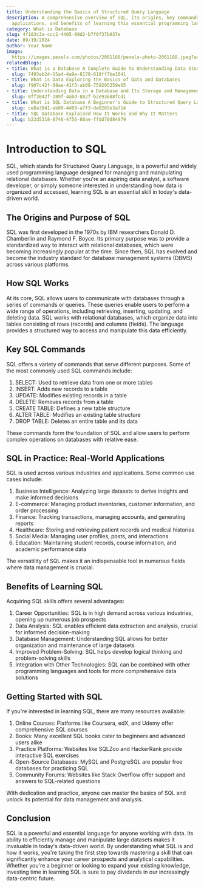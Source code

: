 ```yaml
---
title: Understanding the Basics of Structured Query Language
description: A comprehensive overview of SQL, its origins, key commands, practical
  applications, and benefits of learning this essential programming language.
category: What is Database
slug: 4f183c3a-ccc2-4405-80d2-b7f0f37b037e
date: 09/19/2024
author: Your Name
image: 
  https://images.pexels.com/photos/2061168/pexels-photo-2061168.jpeg?auto=compress&cs=tinysrgb&w=600
relatedBlogs:
- title: What is a Database A Complete Guide to Understanding Data Storage
  slug: 7493eb24-15a4-4a9e-8170-618ff7be1041
- title: What is Data Exploring the Basics of Data and Databases
  slug: f907c42f-08ae-41f3-ab68-759295359e65
- title: Understanding Data in a Database and Its Storage and Management
  slug: 0ff3042f-289f-4abd-882f-b2e93688fcd1
- title: What is SQL Database A Beginner's Guide to Structured Query Language
  slug: ce8a3841-ab80-4d89-a7f3-de0265e3a714
- title: SQL Database Explained How It Works and Why It Matters
  slug: b22d5318-8746-4f56-88ae-ffdd70d84979
---
```


# Introduction to SQL

SQL, which stands for Structured Query Language, is a powerful and widely used programming language designed for managing and manipulating relational databases. Whether you're an aspiring data analyst, a software developer, or simply someone interested in understanding how data is organized and accessed, learning SQL is an essential skill in today's data-driven world.

## The Origins and Purpose of SQL

SQL was first developed in the 1970s by IBM researchers Donald D. Chamberlin and Raymond F. Boyce. Its primary purpose was to provide a standardized way to interact with relational databases, which were becoming increasingly popular at the time. Since then, SQL has evolved and become the industry standard for database management systems (DBMS) across various platforms.

## How SQL Works

At its core, SQL allows users to communicate with databases through a series of commands or queries. These queries enable users to perform a wide range of operations, including retrieving, inserting, updating, and deleting data. SQL works with relational databases, which organize data into tables consisting of rows (records) and columns (fields). The language provides a structured way to access and manipulate this data efficiently.

## Key SQL Commands

SQL offers a variety of commands that serve different purposes. Some of the most commonly used SQL commands include:

1. SELECT: Used to retrieve data from one or more tables
2. INSERT: Adds new records to a table
3. UPDATE: Modifies existing records in a table
4. DELETE: Removes records from a table
5. CREATE TABLE: Defines a new table structure
6. ALTER TABLE: Modifies an existing table structure
7. DROP TABLE: Deletes an entire table and its data

These commands form the foundation of SQL and allow users to perform complex operations on databases with relative ease.

## SQL in Practice: Real-World Applications

SQL is used across various industries and applications. Some common use cases include:

1. Business Intelligence: Analyzing large datasets to derive insights and make informed decisions
2. E-commerce: Managing product inventories, customer information, and order processing
3. Finance: Tracking transactions, managing accounts, and generating reports
4. Healthcare: Storing and retrieving patient records and medical histories
5. Social Media: Managing user profiles, posts, and interactions
6. Education: Maintaining student records, course information, and academic performance data

The versatility of SQL makes it an indispensable tool in numerous fields where data management is crucial.

## Benefits of Learning SQL

Acquiring SQL skills offers several advantages:

1. Career Opportunities: SQL is in high demand across various industries, opening up numerous job prospects
2. Data Analysis: SQL enables efficient data extraction and analysis, crucial for informed decision-making
3. Database Management: Understanding SQL allows for better organization and maintenance of large datasets
4. Improved Problem-Solving: SQL helps develop logical thinking and problem-solving skills
5. Integration with Other Technologies: SQL can be combined with other programming languages and tools for more comprehensive data solutions

## Getting Started with SQL

If you're interested in learning SQL, there are many resources available:

1. Online Courses: Platforms like Coursera, edX, and Udemy offer comprehensive SQL courses
2. Books: Many excellent SQL books cater to beginners and advanced users alike
3. Practice Platforms: Websites like SQLZoo and HackerRank provide interactive SQL exercises
4. Open-Source Databases: MySQL and PostgreSQL are popular free databases for practicing SQL
5. Community Forums: Websites like Stack Overflow offer support and answers to SQL-related questions

With dedication and practice, anyone can master the basics of SQL and unlock its potential for data management and analysis.

## Conclusion

SQL is a powerful and essential language for anyone working with data. Its ability to efficiently manage and manipulate large datasets makes it invaluable in today's data-driven world. By understanding what SQL is and how it works, you're taking the first step towards mastering a skill that can significantly enhance your career prospects and analytical capabilities. Whether you're a beginner or looking to expand your existing knowledge, investing time in learning SQL is sure to pay dividends in our increasingly data-centric future.